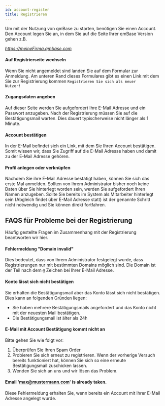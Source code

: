 ```yaml
---
id: account-register
title: Registrieren
---
```


Um mit der Nutzung von qmBase zu starten, benötigen Sie einen Account. Den Account legen Sie an, in dem Sie auf die Seite Ihrer qmBase Version gehen z.B.

_https://meineFirma.qmbase.com_

#### Auf Registrierseite wechseln

Wenn Sie nicht angemeldet sind landen Sie auf dem Formular zur Anmeldung. Am unteren Rand dieses Formulares gibt es einen Link mit dem Sie zur Registrierung kommen <code>Registrieren Sie sich als neuer Nutzer!</code>

#### Zugangsdaten angeben

Auf dieser Seite werden Sie aufgefordert Ihre E-Mail Adresse und ein Passwort anzugeben. Nach der Registrierung müssen Sie auf die Bestätigungsmail warten. Dies dauert typischerweise nicht länger als 1 Minute.

#### Account bestätigen

In der E-Mail befindet sich ein Link, mit dem Sie Ihren Account bestätigen. Somit wissen wir, dass Sie Zugriff auf die E-Mail Adresse haben und damit zu der E-Mail Adresse gehören.

#### Profil anlegen oder verknüpfen

Nachdem Sie ihre E-Mail Adresse bestätigt haben, können Sie sich das erste Mal anmelden. Sollten von Ihrem Administrator bisher noch keine Daten über Sie hinterlegt worden sein, werden Sie aufgefordert Ihren Namen anzugeben.
Sollte Sie bereits im System als Mitarbeiter hinterlegt sein (Abgleich findet über E-Mail Adresse statt) ist der genannte Schritt nicht notwendig und Sie können direkt fortfahren.

## FAQS für Probleme bei der Registrierung

Häufig gestellte Fragen im Zusammenhang mit der Registrierung beantworten wir hier.

#### Fehlermeldung "Domain invalid"

Dies bedeutet, dass von Ihrem Administrator festgelegt wurde, dass Registrierungen nur mit bestimmten Domains möglich sind. Die Domain ist der Teil nach dem <code>@</code> Zeichen bei Ihrer E-Mail Adresse.

#### Konto lässt sich nicht bestätigen

Sie erhalten die Bestätigungsmail aber das Konto lässt sich nicht bestätigen. Dies kann an folgenden Gründen liegen:

- Sie haben mehrere Bestätigungsmails angefordert und das Konto nicht mit der neuesten Mail bestätigen.
- Die Bestätigungsmail ist älter als 24h

#### E-Mail mit Account Bestätigung kommt nicht an

Bitte gehen Sie wie folgt vor:

1. Überprüfen Sie Ihren Spam Order
2. Probieren Sie sich erneut zu registrieren. Wenn der vorherige Versuch bereits funktioniert hat, können Sie sich so eine erneute Bestätigungsmail zuschicken lassen.
3. Wenden Sie sich an uns und wir lösen das Problem.

#### Email 'max@mustermann.com' is already taken.

Diese Fehlermeldung erhalten Sie, wenn bereits ein Account mit Ihrer E-Mail Adresse angelegt wurde.
